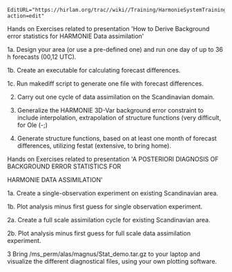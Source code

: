 ```@meta
EditURL="https://hirlam.org/trac//wiki//Training/HarmonieSystemTraining2008/Trainin/DataAssimilation?action=edit"
```
Hands on Exercises related to presentation 
'How to Derive Background error statistics for HARMONIE Data assimilation'

1a. Design your area (or use a pre-defined one) and run one day of up to 36 h forecasts (00,12 UTC).

1b. Create an executable for calculating forecast differences.

1c. Run makediff script to generate one file with forecast differences.


2. Carry out one cycle of data assimilation on the Scandinavian domain.


3. Generalize the HARMONIE 3D-Var background error constraint to include interpolation, extrapolation of structure functions         (very difficult, for Ole (-;)
 

4. Generate structure functions, based on at least one month of forecast differences, utilizing festat (extensive, to bring home).

Hands on Exercises related to presentation 
'A POSTERIORI DIAGNOSIS OF BACKGROUND ERROR STATISTICS FOR 

HARMONIE DATA ASSIMILATION'

1a. Create a single-observation experiment on existing Scandinavian area. 

1b. Plot analysis minus first guess for single observation experiment.


2a. Create a full scale assimilation cycle for existing Scandinavian area.

2b. Plot analysis minus first guess for full scale data assimilation experiment.


3 Bring /ms_perm/alas/magnus/Stat_demo.tar.gz to your laptop and visualize the different diagnostical files, using your own plotting software.
